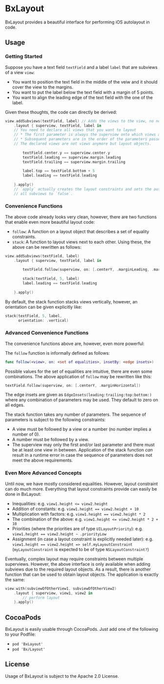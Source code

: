 # BxLayout
BxLayout provides a beautiful interface for performing iOS autolayout in code.

## Usage

### Getting Started
Suppose you have a text field `textField` and a label `label` that are subviews of a view `view`:
 * You want to position the text field in the middle of the veiw and it should cover the view to the margins.
 * You want to put the label below the text field with a margin of 5 points.
 * You want to align the leading edge of the text field with the one of the label.
 
Given these thoughts, the code can directly be derived:
```swift
view.addSubviews(textField, label) // Adds the views to the view, no need to do so otherwise
    .layout { superview, textField, label in 
    // You need to declare all views that you want to layout
    // * The first parameter is always the superview onto which views are added
    // * Subsequent parameters are in the order of the parameters passed into the function
    // The declared views are not views anymore but layout objects.
    
        textField.center.y == superview.center.y
        textField.leading == superview.margin.leading
        textField.trailing == superview.margin.trailing
        
        label.top == textField.bottom + 5
        label.leading == textField.leading
    
    }.apply() 
    // `apply` actually creates the layout constraints and sets the autoresizing masks of
    // all subviews to `false`.
```

### Convenience Functions
The above code already looks very clean, however, there are two functions that enable even more beautiful layout code:
 * `follow`: A function on a layout object that describes a set of equality constraints.
 * `stack`: A function to layout views next to each other.
Using these, the above can be rewritten as follows:
```swift
view.addSubviews(textField, label)
    .layout { superview, textField, label in
    
        textField.follow(superview, on: [.centerY, .marginLeading, .marginTrailing])
        
        stack(textField, 5, label)
        label.leading == textField.leading
    
    }.apply()
```
By default, the stack function stacks views vertically, however, an orientation can be given explicitly like:
```swift
stack(textField, 5, label, 
      orientation: .vertical)
```

### Advanced Convenience Functions
The convenience functions above are, however, even more powerful:

The `follow` function is informally defined as follows:
```swift
func follow(<view>, on: <set of equalities>, insetBy: <edge insets>)
```
Possible values for the set of equalities are intuitive, there are even some combinations. The above application of `follow` may be rewritten like this:
```swift
textField.follow(superview, on: [.centerY, .marginHorizontal])
```
The edge insets are given as `EdgeInsets(leading:trailing:top:bottom:)` where any combination of parameters may be used. They default to zero on all edges.

The stack function takes any number of parameters. The sequence of parameters is subject to the following constraints:
 * A view must be followed by a view or a number (no number implies a number of 0).
 * A number must be followed by a view.
 * The superview may only the first and/or last parameter and there must be at least one view in between.
Application of the stack function *can* result in a runtime error in case the sequence of parameters does not meet the above requirements.

### Even More Advanced Concepts
Until now, we have mostly considered equalities. However, layout constraint can do much more.
Everything that layout constraints provide can easily be done in BxLayout:
 * Inequalities: e.g. `view1.height <= view2.height`
 * Addition of constants: e.g. `view1.height == view2.height + 10`
 * Multiplication with factors: e.g. `view1.height == view2.height * 2`
 * The combination of the above: e.g. `view1.height <= view2.height * 2 + 10`
 * Priorities (where the priorities are of type `UILayoutPriority`): e.g. `view1.height == view2.height ~ .priorityLow`
 * Assignment (in case a layout constraint is explicitly needed later): e.g. `view1.height == view2.height => self.myLayoutConstraint` (`myLayoutConstraint` is expected to be of type `NSLayoutConstraint?`)
 
Eventually, complex layout may require constraints between multiple superviews. However, the above interface is only available when adding subviews due to the required layout objects. As a result, there is another function that can be used to obtain layout objects. The application is exactly the same:
```swift
view.with(subviewOfOtherView1, subviewOfOtherView2)
    .layout { superview, view1, view2 in 
        // perform layout
    }.apply()
```

## CocoaPods
BxLayout is easily usable through CocoaPods. Just add one of the following to your Podfile:
 * `pod 'BxLayout'`
 * `pod 'Bx/Layout'`
 
## License
Usage of BxLayout is subject to the Apache 2.0 License.
